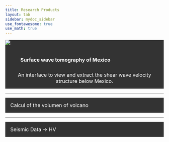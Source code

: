 ```yaml
---
title: Research Products
layout: tab
sidebar: mydoc_sidebar
use_fontawesome: true
use_math: true
---
```

<html>

<style>
.navbar1 {
  overflow: hidden;
  background-color: #333;
}

.navbar1 a {
  float: left;
  font-size: 16px;
  color: white;
  text-align: center;
  padding: 14px 16px;
  text-decoration: none;
}
</style>
<body>
  

<div class="navbar1">
  <div class="row content-row">
    <div class="col-12 col-sm-2">
      <img src="{{ site.baseurl }}/images/tomo.png">
    </div>
    <div class="col-12 col-sm-8 section">
<p style="text-align:justify;">
  <a href="tomomex.html"> <h3>Surface wave tomography of Mexico</h3> An interface to view and extract the shear wave velocity structure below Mexico.</a>
      </p>
      </div> 
    </div> 
  </div>
</div> 
  
  <hr>
<div class="navbar1">
  <a href="Volcalume.html"> Calcul of the volumen of volcano</a>
</div> 

<hr>
<div class="navbar1">
  <a href="HV.html">Seismic Data -> HV</a>
</div> 
  
</body>
</html>

